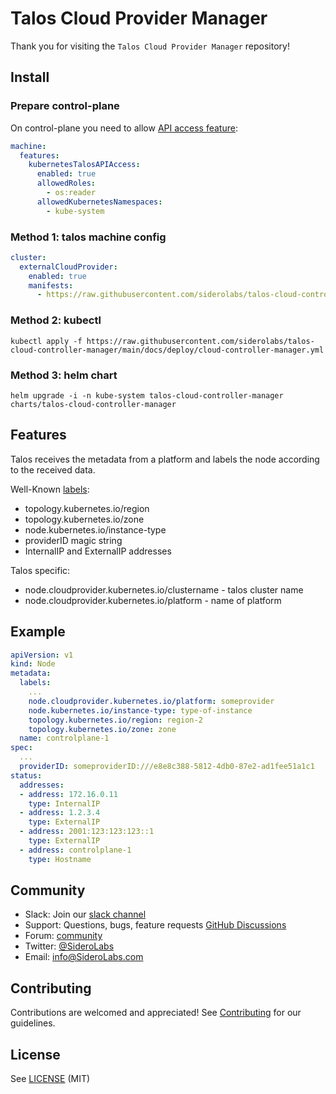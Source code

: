 # Talos Cloud Provider Manager

Thank you for visiting the `Talos Cloud Provider Manager` repository!

## Install

### Prepare control-plane

On control-plane you need to allow [API access feature](https://www.talos.dev/v1.2/reference/configuration/#featuresconfig):

```yaml
machine:
  features:
    kubernetesTalosAPIAccess:
      enabled: true
      allowedRoles:
        - os:reader
      allowedKubernetesNamespaces:
        - kube-system
```

### Method 1: talos machine config

```yaml
cluster:
  externalCloudProvider:
    enabled: true
    manifests:
      - https://raw.githubusercontent.com/siderolabs/talos-cloud-controller-manager/main/docs/deploy/cloud-controller-manager.yml
```

### Method 2: kubectl

```shell
kubectl apply -f https://raw.githubusercontent.com/siderolabs/talos-cloud-controller-manager/main/docs/deploy/cloud-controller-manager.yml
```

### Method 3: helm chart

```shell
helm upgrade -i -n kube-system talos-cloud-controller-manager charts/talos-cloud-controller-manager
```

## Features

Talos receives the metadata from a platform and labels the node according to the received data.

Well-Known [labels](https://kubernetes.io/docs/reference/labels-annotations-taints/):
* topology.kubernetes.io/region
* topology.kubernetes.io/zone
* node.kubernetes.io/instance-type
* providerID magic string
* InternalIP and ExternalIP addresses

Talos specific:
* node.cloudprovider.kubernetes.io/clustername - talos cluster name
* node.cloudprovider.kubernetes.io/platform - name of platform

## Example

```yaml
apiVersion: v1
kind: Node
metadata:
  labels:
    ...
    node.cloudprovider.kubernetes.io/platform: someprovider
    node.kubernetes.io/instance-type: type-of-instance
    topology.kubernetes.io/region: region-2
    topology.kubernetes.io/zone: zone
  name: controlplane-1
spec:
  ...
  providerID: someproviderID:///e8e8c388-5812-4db0-87e2-ad1fee51a1c1
status:
  addresses:
  - address: 172.16.0.11
    type: InternalIP
  - address: 1.2.3.4
    type: ExternalIP
  - address: 2001:123:123:123::1
    type: ExternalIP
  - address: controlplane-1
    type: Hostname
```

## Community

- Slack: Join our [slack channel](https://slack.dev.talos-systems.io)
- Support: Questions, bugs, feature requests [GitHub Discussions](https://github.com/siderolabs/talos-cloud-controller-manager/discussions)
- Forum: [community](https://groups.google.com/a/SideroLabs.com/forum/#!forum/community)
- Twitter: [@SideroLabs](https://twitter.com/SideroLabs)
- Email: [info@SideroLabs.com](mailto:info@SideroLabs.com)

## Contributing

Contributions are welcomed and appreciated!
See [Contributing](CONTRIBUTING.md) for our guidelines.

## License

See [LICENSE](LICENSE) (MIT)
